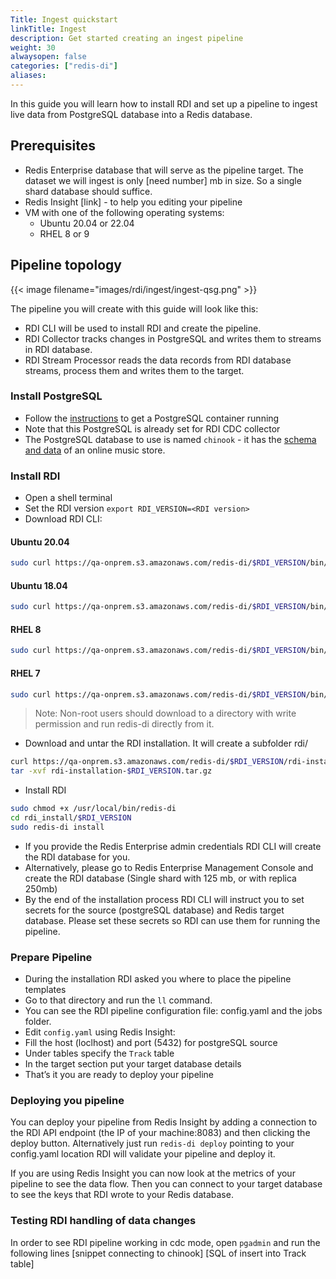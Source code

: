 ```yaml
---
Title: Ingest quickstart
linkTitle: Ingest
description: Get started creating an ingest pipeline
weight: 30
alwaysopen: false
categories: ["redis-di"]
aliases:
---
```

In this guide you will learn how to install RDI and set up a pipeline to ingest live data from PostgreSQL database into a Redis database.

## Prerequisites

- Redis Enterprise database that will serve as the pipeline target. The dataset we will ingest is only [need number] mb in size. So a single shard database should suffice.
- Redis Insight [link] - to help you editing your pipeline
- VM with one of the following operating systems:  
  - Ubuntu 20.04 or 22.04
  - RHEL 8 or 9

## Pipeline topology

{{< image filename="images/rdi/ingest/ingest-qsg.png" >}}

The pipeline you will create with this guide will look like this:

- RDI CLI will be used to install RDI and create the pipeline. 
- RDI Collector tracks changes in PostgreSQL and writes them to streams in RDI database.
- RDI Stream Processor reads the data records from RDI database streams, process them and writes them to the target.

### Install PostgreSQL

- Follow the [instructions](https://github.com/Redislabs-Solution-Architects/rdi-quickstart-postgres/tree/main) to get a PostgreSQL container running
- Note that this PostgreSQL is already set for RDI CDC collector
- The PostgreSQL database to use is named `chinook` - it has the [schema and data](https://www.kaggle.com/datasets/samaxtech/chinook-music-store-data?select=schema_diagram.png) of an online music store.

### Install RDI

- Open a shell terminal
- Set the RDI version `export RDI_VERSION=<RDI version>`
- Download RDI CLI:

#### Ubuntu 20.04

``` bash
sudo curl https://qa-onprem.s3.amazonaws.com/redis-di/$RDI_VERSION/bin/ubuntu-20.04/redis-di -o /usr/local/bin/redis-di
```

#### Ubuntu 18.04

``` bash
sudo curl https://qa-onprem.s3.amazonaws.com/redis-di/$RDI_VERSION/bin/ubuntu-18.04/redis-di -o /usr/local/bin/redis-di
```

#### RHEL 8

``` bash
sudo curl https://qa-onprem.s3.amazonaws.com/redis-di/$RDI_VERSION/bin/rhel-8.9/redis-di -o /usr/local/bin/redis-di
```

#### RHEL 7

``` bash
sudo curl https://qa-onprem.s3.amazonaws.com/redis-di/$RDI_VERSION/bin/rhel-7.9/redis-di -o /usr/local/bin/redis-di
```

> Note: Non-root users should download to a directory with write permission and run redis-di directly from it.


- Download and untar the RDI installation. It will create a subfolder rdi/<version number>
  
``` bash 
curl https://qa-onprem.s3.amazonaws.com/redis-di/$RDI_VERSION/rdi-installation-$RDI_VERSION.tar.gz -O
tar -xvf rdi-installation-$RDI_VERSION.tar.gz
```

- Install RDI

``` bash
sudo chmod +x /usr/local/bin/redis-di
cd rdi_install/$RDI_VERSION
sudo redis-di install
```

- If you provide the Redis Enterprise admin credentials RDI CLI will create the RDI database for you. 
- Alternatively, please go to Redis Enterprise Management Console and create the RDI database (Single shard with 125 mb, or with replica 250mb)
- By the end of the installation process RDI CLI will instruct you to set secrets for the source (postgreSQL database) and Redis target database. Please set these secrets so RDI can use them for running the pipeline.

### Prepare Pipeline

- During the installation RDI asked you where to place the pipeline templates
- Go to that directory and run the `ll` command.
- You can see the RDI pipeline configuration file: config.yaml and the jobs folder.
- Edit `config.yaml` using Redis Insight:
- Fill the host (loclhost) and port (5432) for postgreSQL source
- Under tables specify the `Track` table
- In the target section put your target database details 
- That’s it you are ready to deploy your pipeline

### Deploying you pipeline

You can deploy your pipeline from Redis Insight by adding a connection to the RDI API endpoint (the IP of your machine:8083) and then clicking the deploy button.
Alternatively just run `redis-di deploy` pointing to your config.yaml location
RDI will validate your pipeline and deploy it.

If you are using Redis Insight you can now look at the metrics of your pipeline to see the data flow. Then you can connect to your target database to see the keys that RDI wrote to your Redis database.

### Testing RDI handling of data changes

In order to see RDI pipeline working in cdc mode, open `pgadmin` and run the following lines
[snippet connecting to chinook]
[SQL of insert into Track table]


